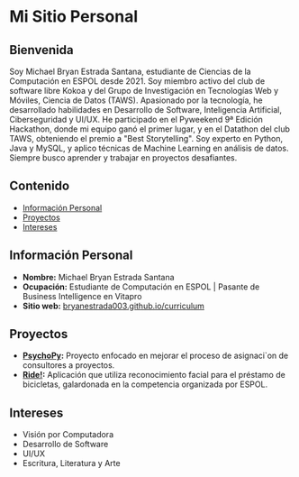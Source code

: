 # Mi Sitio Personal

## Bienvenida
Soy Michael Bryan Estrada Santana, estudiante de Ciencias de la Computación en ESPOL desde 2021. Soy miembro activo del club de software libre Kokoa y del Grupo de Investigación en Tecnologías Web y Móviles, Ciencia de Datos (TAWS). Apasionado por la tecnología, he desarrollado habilidades en Desarrollo de Software, Inteligencia Artificial, Ciberseguridad y UI/UX. He participado en el Pyweekend 9ª Edición Hackathon, donde mi equipo ganó el primer lugar, y en el Datathon del club TAWS, obteniendo el premio a "Best Storytelling". Soy experto en Python, Java y MySQL, y aplico técnicas de Machine Learning en análisis de datos. Siempre busco aprender y trabajar en proyectos desafiantes.

## Contenido
* [Información Personal](#información-personal)
* [Proyectos](#proyectos)
* [Intereses](#intereses)

## Información Personal
* **Nombre:** Michael Bryan Estrada Santana
* **Ocupación:**
  Estudiante de Computación en ESPOL | Pasante de Business Intelligence en Vitapro
* **Sitio web:** [bryanestrada003.github.io/curriculum](https://bryanestrada003.github.io/curriculum/)

## Proyectos
* **[PsychoPy](https://github.com/BryanEstrada003/PsychoPy-Project.git):** Proyecto enfocado en mejorar el proceso de asignaci`on de consultores a proyectos.
* **[Ride!](https://www.espol.edu.ec/es/noticias/ride-app-que-plantea-el-uso-de-reconocimiento-facial-para-prestamo-de-bicicletas-gana):** Aplicación que utiliza reconocimiento facial para el préstamo de bicicletas, galardonada en la competencia organizada por ESPOL.

## Intereses
* Visión por Computadora
* Desarrollo de Software
* UI/UX
* Escritura, Literatura y Arte

